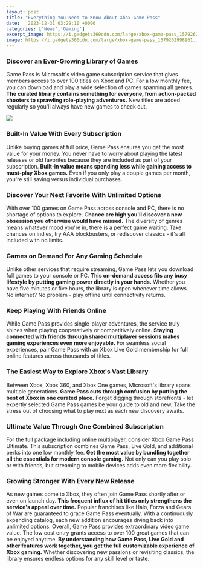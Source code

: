 ```yaml
---
layout: post
title: "Everything You Need to Know About Xbox Game Pass"
date:   2023-12-31 03:29:10 +0000
categories: ['News','Gaming']
excerpt_image: https://i.gadgets360cdn.com/large/xbox-game-pass_1579262998961.jpg
image: https://i.gadgets360cdn.com/large/xbox-game-pass_1579262998961.jpg
---
```


### Discover an Ever-Growing Library of Games
Game Pass is Microsoft's video game subscription service that gives members access to over 100 titles on Xbox and PC. For a low monthly fee, you can download and play a wide selection of games spanning all genres. **The curated library contains something for everyone, from action-packed shooters to sprawling role-playing adventures.** New titles are added regularly so you'll always have new games to check out.

![](https://i.gadgets360cdn.com/large/xbox-game-pass_1579262998961.jpg)
### Built-In Value With Every Subscription 
Unlike buying games at full price, Game Pass ensures you get the most value for your money. You never have to worry about playing the latest releases or old favorites because they are included as part of your subscription. **Built-in value means spending less while gaining access to must-play Xbox games.** Even if you only play a couple games per month, you're still saving versus individual purchases.
### Discover Your Next Favorite With Unlimited Options
With over 100 games on Game Pass across console and PC, there is no shortage of options to explore. C**hance are high you'll discover a new obsession you otherwise would have missed.** The diversity of genres means whatever mood you're in, there is a perfect game waiting. Take chances on indies, try AAA blockbusters, or rediscover classics - it's all included with no limits.
### Games on Demand For Any Gaming Schedule
Unlike other services that require streaming, Game Pass lets you download full games to your console or PC. **This on-demand access fits any busy lifestyle by putting gaming power directly in your hands.** Whether you have five minutes or five hours, the library is open whenever time allows. No internet? No problem - play offline until connectivity returns.
### Keep Playing With Friends Online  
While Game Pass provides single-player adventures, the service truly shines when playing cooperatively or competitively online. **Staying connected with friends through shared multiplayer sessions makes gaming experiences even more enjoyable.** For seamless social experiences, pair Game Pass with an Xbox Live Gold membership for full online features across thousands of titles.
### The Easiest Way to Explore Xbox's Vast Library
Between Xbox, Xbox 360, and Xbox One games, Microsoft's library spans multiple generations. **Game Pass cuts through confusion by putting the best of Xbox in one curated place.** Forget digging through storefronts - let expertly selected Game Pass games be your guide to old and new. Take the stress out of choosing what to play next as each new discovery awaits. 
### Ultimate Value Through One Combined Subscription 
For the full package including online multiplayer, consider Xbox Game Pass Ultimate. This subscription combines Game Pass, Live Gold, and additional perks into one low monthly fee. **Get the most value by bundling together all the essentials for modern console gaming.** Not only can you play solo or with friends, but streaming to mobile devices adds even more flexibility.
### Growing Stronger With Every New Release
As new games come to Xbox, they often join Game Pass shortly after or even on launch day. **This frequent influx of hit titles only strengthens the service's appeal over time.** Popular franchises like Halo, Forza and Gears of War are guaranteed to grace Game Pass eventually. With a continuously expanding catalog, each new addition encourages diving back into unlimited options.
Overall, Game Pass provides extraordinary video game value. The low cost entry grants access to over 100 great games that can be enjoyed anytime. **By understanding how Game Pass, Live Gold and other features work together, you get the full customizable experience of Xbox gaming.** Whether discovering new passions or revisiting classics, the library ensures endless options for any skill level or taste.